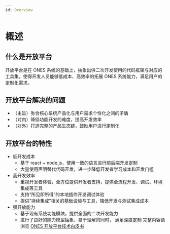 ```yaml
---
id: Overview
---
```


# 概述

## 什么是开放平台

开放平台是在 ONES 系统的基础上，抽象出供二次开发使用的代码框架与对应的工具集，使得开发人员能够低成本、高效率的拓展 ONES 系统能力，满足用户的定制化需求。

## 开放平台解决的问题

- （主旨）弥合核心系统产品化与用户需求个性化之间的矛盾
- （对内）降低功能开发的难度，提高开发效率
- （对外）打造完整的产品生态链，鼓励用户进行定制化

## 开放平台的特性

- 低开发成本
  - 基于 react + node.js，使用一致的语言进行前后端开发定制
  - 大量使用声明替代代码开发，进一步降低开发者学习成本和开发门槛
- 高开发效率
  - 重视开发者体验，全方位提供开发者支持，提供全流程开发、调试、环境集成等工具
  - 支持“所见即所得”的本地插件开发调试体验
  - 提供“持续集成”相关的基础设施与工具，降低开发与测试集成成本
- 强开放能力
  - 基于现有系统功能模块，提供全面的二次开发能力
  - 进行了良好的能力模型抽象，易于理解的同时， 满足深度定制
    完整内容请浏览 [ONES 开放平台技术白皮书](../../../../../../static/ONES%20%E5%BC%80%E6%94%BE%E5%B9%B3%E5%8F%B0%E6%8A%80%E6%9C%AF%E7%99%BD%E7%9A%AE%E4%B9%A6-1.0.pdf)
